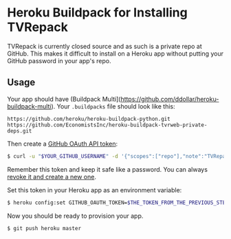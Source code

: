 Heroku Buildpack for Installing TVRepack
========================================

TVRepack is currently closed source and as such is a private repo at GitHub.
This makes it difficult to install on a Heroku app without putting your GitHub
password in your app's repo.

Usage
-----

Your app should have (Buildpack
Multi](https://github.com/ddollar/heroku-buildpack-multi). Your `.buildpacks`
file should look like this:

```
https://github.com/heroku/heroku-buildpack-python.git
https://github.com/EconomistsInc/heroku-buildpack-tvrweb-private-deps.git
```

Then create a [GitHub OAuth API
token](https://help.github.com/articles/git-over-https-using-oauth-token):

```bash
$ curl -u "$YOUR_GITHUB_USERNAME" -d '{"scopes":["repo"],"note":"TVRepack"}' https://api.github.com/authorizations | grep token
```

Remember this token and keep it safe like a password. You can always [revoke it
and create a new one](https://github.com/settings/applications).

Set this token in your Heroku app as an environment variable:

```bash
$ heroku config:set GITHUB_OAUTH_TOKEN=$THE_TOKEN_FROM_THE_PREVIOUS_STEP
```

Now you should be ready to provision your app.

```bash
$ git push heroku master
```
